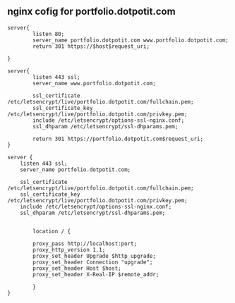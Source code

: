 ## nginx cofig for portfolio.dotpotit.com

    server{
            listen 80;
            server_name portfolio.dotpotit.com www.portfolio.dotpotit.com;
            return 301 https://$host$request_uri;

    }

    server{
            listen 443 ssl;
            server_name www.portfolio.dotpotit.com;

            ssl_certificate /etc/letsencrypt/live/portfolio.dotpotit.com/fullchain.pem;
            ssl_certificate_key /etc/letsencrypt/live/portfolio.dotpotit.com/privkey.pem;
            include /etc/letsencrypt/options-ssl-nginx.conf;
            ssl_dhparam /etc/letsencrypt/ssl-dhparams.pem;

            return 301 https://portfolio.dotpotit.com$request_uri;
    }

    server {
        listen 443 ssl;
        server_name portfolio.dotpotit.com;

        ssl_certificate /etc/letsencrypt/live/portfolio.dotpotit.com/fullchain.pem;
        ssl_certificate_key /etc/letsencrypt/live/portfolio.dotpotit.com/privkey.pem;
        include /etc/letsencrypt/options-ssl-nginx.conf;
        ssl_dhparam /etc/letsencrypt/ssl-dhparams.pem;


            location / {

            proxy_pass http://localhost:port;
            proxy_http_version 1.1;
            proxy_set_header Upgrade $http_upgrade;
            proxy_set_header Connection "upgrade";
            proxy_set_header Host $host;
            proxy_set_header X-Real-IP $remote_addr;

            }
    }

